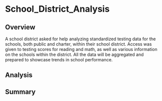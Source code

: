 # School_District_Analysis

## Overview

A school district asked for help analyzing standardized testing data for the schools, both public and charter, within their school district. Access was given to testing scores for reading and math, as well as various information on the schools within the district. All the data will be aggregated and prepared to showcase trends in school performance. 

## Analysis



## Summary
